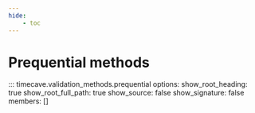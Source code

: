 ```yaml
---
hide:
    - toc
---
```


# Prequential methods

::: timecave.validation_methods.prequential
    options:
        show_root_heading: true
        show_root_full_path: true
        show_source: false
        show_signature: false
        members: []